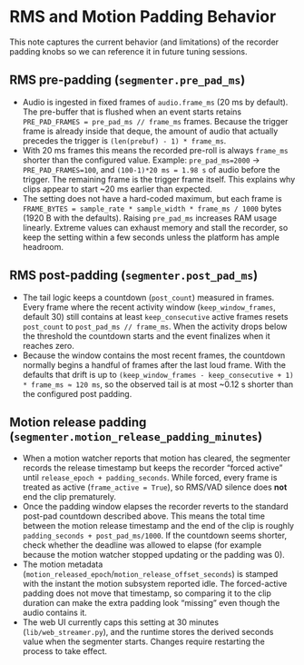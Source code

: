 # RMS and Motion Padding Behavior

This note captures the current behavior (and limitations) of the recorder padding knobs so we can reference it in future tuning sessions.

## RMS pre-padding (`segmenter.pre_pad_ms`)

* Audio is ingested in fixed frames of `audio.frame_ms` (20 ms by default). The pre-buffer that is flushed when an event starts retains `PRE_PAD_FRAMES = pre_pad_ms // frame_ms` frames. Because the trigger frame is already inside that deque, the amount of audio that actually precedes the trigger is `(len(prebuf) - 1) * frame_ms`.
* With 20 ms frames this means the recorded pre-roll is always `frame_ms` shorter than the configured value. Example: `pre_pad_ms=2000` → `PRE_PAD_FRAMES=100`, and `(100-1)*20 ms = 1.98 s` of audio before the trigger. The remaining frame is the trigger frame itself. This explains why clips appear to start ~20 ms earlier than expected.
* The setting does not have a hard-coded maximum, but each frame is `FRAME_BYTES = sample_rate * sample_width * frame_ms / 1000` bytes (1920 B with the defaults). Raising `pre_pad_ms` increases RAM usage linearly. Extreme values can exhaust memory and stall the recorder, so keep the setting within a few seconds unless the platform has ample headroom.

## RMS post-padding (`segmenter.post_pad_ms`)

* The tail logic keeps a countdown (`post_count`) measured in frames. Every frame where the recent activity window (`keep_window_frames`, default 30) still contains at least `keep_consecutive` active frames resets `post_count` to `post_pad_ms // frame_ms`. When the activity drops below the threshold the countdown starts and the event finalizes when it reaches zero.
* Because the window contains the most recent frames, the countdown normally begins a handful of frames after the last loud frame. With the defaults that drift is up to `(keep_window_frames - keep_consecutive + 1) * frame_ms ≈ 120 ms`, so the observed tail is at most ~0.12 s shorter than the configured post padding.

## Motion release padding (`segmenter.motion_release_padding_minutes`)

* When a motion watcher reports that motion has cleared, the segmenter records the release timestamp but keeps the recorder “forced active” until `release_epoch + padding_seconds`. While forced, every frame is treated as active (`frame_active = True`), so RMS/VAD silence does **not** end the clip prematurely.
* Once the padding window elapses the recorder reverts to the standard post-pad countdown described above. This means the total time between the motion release timestamp and the end of the clip is roughly `padding_seconds + post_pad_ms/1000`. If the countdown seems shorter, check whether the deadline was allowed to elapse (for example because the motion watcher stopped updating or the padding was 0).
* The motion metadata (`motion_released_epoch`/`motion_release_offset_seconds`) is stamped with the instant the motion subsystem reported idle. The forced-active padding does not move that timestamp, so comparing it to the clip duration can make the extra padding look “missing” even though the audio contains it.
* The web UI currently caps this setting at 30 minutes (`lib/web_streamer.py`), and the runtime stores the derived seconds value when the segmenter starts. Changes require restarting the process to take effect.

